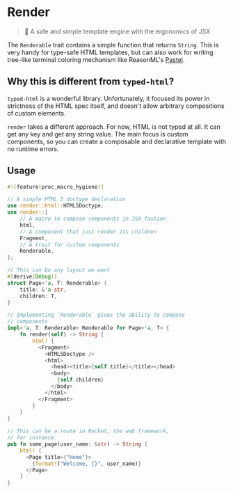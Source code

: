 # Render

> 🔏 A safe and simple template engine with the ergonomics of JSX

The `Renderable` trait contains a simple function that returns `String`. This is very handy for type-safe HTML templates, but can also work for writing tree-like terminal coloring mechanism like ReasonML's [Pastel](https://reason-native.com/docs/pastel/).

## Why this is different from `typed-html`?

`typed-html` is a wonderful library. Unfortunately, it focused its power in strictness of the HTML spec itself, and doesn't allow arbitrary compositions of custom elements.

`render` takes a different approach. For now, HTML is not typed at all. It can get any key and get any string value. The main focus is custom components, so you can create a composable and declarative template with no runtime errors.

## Usage

```rust
#![feature(proc_macro_hygiene)]

// A simple HTML 5 doctype declaration
use render::html::HTML5Doctype;
use render::{
    // A macro to compose components in JSX fashion
    html,
    // A component that just render its children
    Fragment,
    // A trait for custom components
    Renderable,
};

// This can be any layout we want
#[derive(Debug)]
struct Page<'a, T: Renderable> {
    title: &'a str,
    children: T,
}

// Implementing `Renderable` gives the ability to compose
// components
impl<'a, T: Renderable> Renderable for Page<'a, T> {
    fn render(self) -> String {
        html! {
          <Fragment>
            <HTML5Doctype />
            <html>
              <head><title>{self.title}</title></head>
              <body>
                {self.children}
              </body>
            </html>
          </Fragment>
        }
    }
}

// This can be a route in Rocket, the web framework,
// for instance.
pub fn some_page(user_name: &str) -> String {
    html! {
      <Page title={"Home"}>
        {format!("Welcome, {}", user_name)}
      </Page>
    }
}
```
